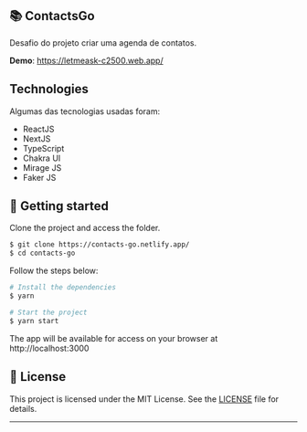 ## 📚 ContactsGo

Desafio do projeto criar uma agenda de contatos.

**Demo**: https://letmeask-c2500.web.app/

## Technologies

Algumas das tecnologias usadas foram:

- ReactJS
- NextJS
- TypeScript
- Chakra UI
- Mirage JS
- Faker JS

## 🚀 Getting started

Clone the project and access the folder.

```bash
$ git clone https://contacts-go.netlify.app/
$ cd contacts-go
```

Follow the steps below:

```bash
# Install the dependencies
$ yarn

# Start the project
$ yarn start
```

The app will be available for access on your browser at http://localhost:3000

## 📝 License

This project is licensed under the MIT License. See the [LICENSE](LICENSE.md) file for details.

---

